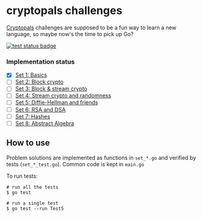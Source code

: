# cryptopals challenges

[Cryptopals](https://www.cryptopals.com/) challenges are supposed to be a fun way to learn a new language, so maybe now's the time to pick up Go?

[![test status badge](https://github.com/lonnen/cryptopals/actions/workflows/test.yml/badge.svg)](https://github.com/lonnen/cryptopals/actions/workflows/test.yml)

### Implementation status

- [x] [Set 1: Basics](https://www.cryptopals.com/sets/1)
- [ ] [Set 2: Block crypto](https://www.cryptopals.com/sets/2)
- [ ] [Set 3: Block & stream crypto](https://www.cryptopals.com/sets/3)
- [ ] [Set 4: Stream crypto and randomness](https://www.cryptopals.com/sets/4)
- [ ] [Set 5: Diffie-Hellman and friends](https://www.cryptopals.com/sets/5)
- [ ] [Set 6: RSA and DSA](https://www.cryptopals.com/sets/6)
- [ ] [Set 7: Hashes](https://www.cryptopals.com/sets/7)
- [ ] [Set 8: Abstract Algebra](https://www.cryptopals.com/sets/8)

## How to use

Problem solutions are implemented as functions in `set_*.go` and verified by tests (`set_*_test.go`). Common code is kept in `main.go`

To run tests:
```shell
# run all the tests
$ go test

# run a single test
$ go test --run Test5
```